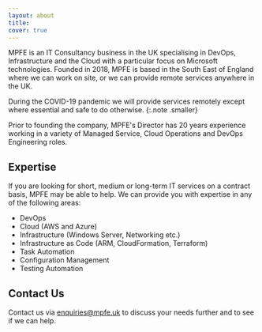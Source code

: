 ```yaml
---
layout: about
title: 
cover: true
---
```


MPFE is an IT Consultancy business in the UK specialising in DevOps, Infrastructure and the Cloud with a particular focus on Microsoft technologies. Founded in 2018, MPFE is based in the South East of England where we can work on site, or we can provide remote services anywhere in the UK. 

During the COVID-19 pandemic we will provide services remotely except where essential and safe to do otherwise.
{:.note .smaller}

Prior to founding the company, MPFE's Director has 20 years experience working in a variety of Managed Service, Cloud Operations and DevOps Engineering roles.

## Expertise

If you are looking for short, medium or long-term IT services on a contract basis, MPFE may be able to help. We can provide you with expertise in any of the following areas:

- DevOps
- Cloud (AWS and Azure)
- Infrastructure (Windows Server, Networking etc.)
- Infrastructure as Code (ARM, CloudFormation, Terraform)
- Task Automation
- Configuration Management
- Testing Automation

## Contact Us

Contact us via [enquiries@mpfe.uk](mailto:enquiries@mpfe.uk) to discuss your needs further and to see if we can help.
